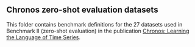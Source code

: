## Chronos zero-shot evaluation datasets
This folder contains benchmark definitions for the 27 datasets used in Benchmark II (zero-shot evaluation) in the publication [Chronos: Learning the Language of Time Series](https://arxiv.org/abs/2403.07815).

